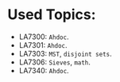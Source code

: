 # Used Topics:

- LA7300: `Ahdoc`.
- LA7301: `Ahdoc`.
- LA7303: `MST`, `disjoint sets`.
- LA7306: `Sieves`, `math`.
- LA7340: `Ahdoc`.
